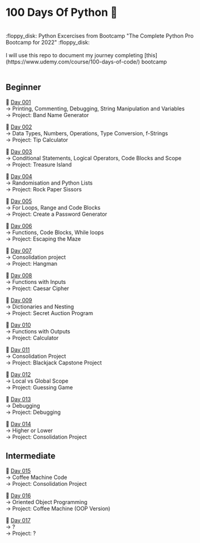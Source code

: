 # 100 Days Of Python 🐍
<br/>
:floppy_disk: Python Excercises from Bootcamp "The Complete Python Pro Bootcamp for 2022" :floppy_disk:
<br/><br/>
I will use this repo to document my journey completing [this](https://www.udemy.com/course/100-days-of-code/) bootcamp
<br/><br/>

## Beginner

:date: [Day 001](https://github.com/fernandocucci/100DaysOfPython/tree/main/Day%20001)  
-> Printing, Commenting, Debugging, String Manipulation and Variables<br/>
-> Project: Band Name Generator

:date: [Day 002](https://github.com/fernandocucci/100DaysOfPython/tree/main/Day%20002)  
-> Data Types, Numbers, Operations, Type Conversion, f-Strings<br/>
-> Project: Tip Calculator

:date: [Day 003](https://github.com/fernandocucci/100DaysOfPython/tree/main/Day%20003)  
-> Conditional Statements, Logical Operators, Code Blocks and Scope<br/>
-> Project: Treasure Island

:date: [Day 004](https://github.com/fernandocucci/100DaysOfPython/tree/main/Day%20004)  
-> Randomisation and Python Lists<br/>
-> Project: Rock Paper Sissors

:date: [Day 005](https://github.com/fernandocucci/100DaysOfPython/tree/main/Day%20005)  
-> For Loops, Range and Code Blocks<br/>
-> Project: Create a Password Generator

:date: [Day 006](https://github.com/fernandocucci/100DaysOfPython/tree/main/Day%20006)  
-> Functions, Code Blocks, While loops<br/>
-> Project: Escaping the Maze

:date: [Day 007](https://github.com/fernandocucci/100DaysOfPython/tree/main/Day%20007)  
-> Consolidation project<br/>
-> Project: Hangman

:date: [Day 008](https://github.com/fernandocucci/100DaysOfPython/tree/main/Day%20008)  
-> Functions with Inputs<br/>
-> Project: Caesar Cipher

:date: [Day 009](https://github.com/fernandocucci/100DaysOfPython/tree/main/Day%20009)  
-> Dictionaries and Nesting<br/>
-> Project: Secret Auction Program

:date: [Day 010](https://github.com/fernandocucci/100DaysOfPython/tree/main/Day%20010)  
-> Functions with Outputs<br/>
-> Project: Calculator

:date: [Day 011](https://github.com/fernandocucci/100DaysOfPython/tree/main/Day%20011)  
-> Consolidation Project<br/>
-> Project: Blackjack Capstone Project

:date: [Day 012](https://github.com/fernandocucci/100DaysOfPython/tree/main/Day%20012)  
-> Local vs Global Scope<br/>
-> Project: Guessing Game

:date: [Day 013](https://github.com/fernandocucci/100DaysOfPython/tree/main/Day%20013)  
-> Debugging<br/>
-> Project: Debugging

:date: [Day 014](https://github.com/fernandocucci/100DaysOfPython/tree/main/Day%20014)  
-> Higher or Lower<br/>
-> Project: Consolidation Project

## Intermediate

:date: [Day 015](https://github.com/fernandocucci/100DaysOfPython/tree/main/Day%20015)  
-> Coffee Machine Code<br/>
-> Project: Consolidation Project

:date: [Day 016](https://github.com/fernandocucci/100DaysOfPython/tree/main/Day%20016)  
-> Oriented Object Programming<br/>
-> Project: Coffee Machine (OOP Version)

:date: [Day 017](https://github.com/fernandocucci/100DaysOfPython/tree/main/Day%20016)  
-> ?<br/>
-> Project: ?